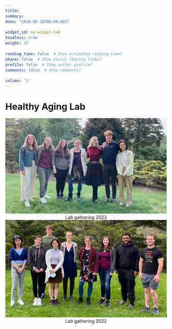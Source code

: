 ```yaml
---
title: 
summary: 
date: "2018-06-28T00:00:00Z"

widget_id: my-widget-lab
headless: true
weight: 20

reading_time: false  # Show estimated reading time?
share: false  # Show social sharing links?
profile: false  # Show author profile?
comments: false  # Show comments?

column: '1'
---
```

# Healthy Aging Lab
<!-- Image Gallery -->
<div style="justify-content: center; align-items: center; height: 70vh;">
  <img src="HALab2023.jpeg" alt="Lab gathering 2023">
  <center>Lab gathering 2023</center>
  <img src="HALab2022.jpeg" alt="Lab gathering 2022">
  <center>Lab gathering 2022</center>
</div>
<!-- End of Image Gallery -->


